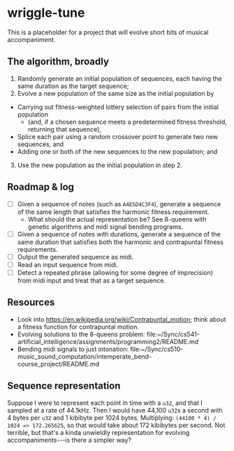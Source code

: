 # wriggle-tune

This is a placeholder for a project that will evolve short bits of musical accompaniment.

## The algorithm, broadly

1. Randomly generate an initial population of sequences, each having the same duration as the target sequence;
2. Evolve a new population of the same size as the initial population by
  - Carrying out fitness-weighted lottery selection of pairs from the initial population
    - (and, if a chosen sequence meets a predetermined fitness threshold, returning that sequence),
  - Splice each pair using a random crossover point to generate two new sequences, and
  - Adding one or both of the new sequences to the new population; and
3. Use the new population as the initial population in step 2.

## Roadmap & log

- [ ] Given a sequence of notes (such as `A4E5D4C3F4`), generate a sequence of the same length that satisfies the harmonic fitness requirement.
	- What should the actual representation be?  See 8-queens with genetic algorithms and midi signal bending programs.
- [ ] Given a sequence of notes with durations, generate a sequence of the same duration that satisfies both the harmonic and contrapuntal fitness requirements.
- [ ] Output the generated sequence as midi.
- [ ] Read an input sequence from midi.
- [ ] Detect a repeated phrase (allowing for some degree of imprecision) from midi input and treat that as a target sequence.

## Resources

- Look into https://en.wikipedia.org/wiki/Contrapuntal_motion; think about a fitness function for contrapuntal motion.
- Evolving solutions to the 8-queens problem: file:~/Sync/cs541-artificial_intelligence/assignments/programming2/README.md
- Bending midi signals to just intonation: file:~/Sync/cs510-music_sound_computation/intemperate_bend-course_project/README.md

## Sequence representation

Suppose I were to represent each point in time with a `u32`, and that I sampled at a rate of 44.1kHz.
Then I would have 44,100 `u32`s a second with 4 bytes per `u32` and 1 kibibyte per 1024 bytes.
Multiplying: `(44100 * 4) / 1024 => 172.265625`, so that would take about 172 kibibytes per second.
Not terrible, but that's a kinda unwieldly representation for evolving accompaniments---is there a simpler way?
